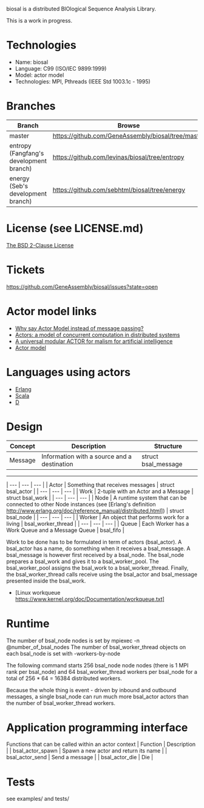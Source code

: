biosal is a distributed BIOlogical Sequence Analysis Library.

This is a work in progress.

# Technologies

- Name: biosal
- Language: C99 (ISO/IEC 9899:1999)
- Model: actor model
- Technologies: MPI, Pthreads (IEEE Std 1003.1c - 1995)

# Branches

Branch | Browse | HTTPS | SSH
--- | --- | --- | ---
 master | https://github.com/GeneAssembly/biosal/tree/master | https://github.com/GeneAssembly/biosal.git | git@github.com:GeneAssembly/biosal.git
 entropy (Fangfang's development branch) | https://github.com/levinas/biosal/tree/entropy | https://github.com/levinas/biosal.git | git@github.com:levinas/biosal.git
 energy (Seb's development branch) | https://github.com/sebhtml/biosal/tree/energy | https://github.com/sebhtml/biosal.git | git@github.com:sebhtml/biosal.git

# License (see LICENSE.md)

[The BSD 2-Clause License](http://opensource.org/licenses/BSD-2-Clause)

# Tickets

https://github.com/GeneAssembly/biosal/issues?state=open

# Actor model links

- [Why say Actor Model instead of message passing?](http://lambda-the-ultimate.org/node/4683)
- [Actors: a model of concurrent computation in distributed systems](http://dl.acm.org/citation.cfm?id=7929)
- [A universal modular ACTOR for malism for artificial intelligence](http://dl.acm.org/citation.cfm?id=1624804)
- [Actor model](http://en.wikipedia.org/wiki/Actor_model)

# Languages using actors

- [Erlang](http://www.erlang.org/)
- [Scala](http://www.scala-lang.org/)
- [D](http://dlang.org/)

# Design

| Concept | Description | Structure |
| --- | --- | --- |
| Message | Information with a source and a destination | struct bsal_message |
---
| --- | --- | --- |
| Actor | Something that receives messages | struct bsal_actor |
| --- | --- | --- |
| Work | 2-tuple with an Actor and a Message | struct bsal_work |
| --- | --- | --- |
| Node | A runtime system that can be connected to other Node instances (see [Erlang's definition http://www.erlang.org/doc/reference_manual/distributed.html]) | struct bsal_node |
| --- | --- | --- |
| Worker | An object that performs work for a living | bsal_worker_thread |
| --- | --- | --- |
| Queue | Each Worker has a Work Queue and a Message Queue | bsal_fifo |


Work to be done has to be formulated in term of actors (bsal_actor).
A bsal_actor has a name, do something when it receives a bsal_message.
A bsal_message is however first received by a bsal_node. The bsal_node
prepares a bsal_work and gives it to a bsal_worker_pool. The bsal_worker_pool
assigns the bsal_work to a bsal_worker_thread. Finally,  the bsal_worker_thread calls
receive using the bsal_actor and bsal_message presented inside the bsal_work.

- [Linux workqueue https://www.kernel.org/doc/Documentation/workqueue.txt]

# Runtime

The number of bsal_node nodes is set by mpiexec -n @number_of_bsal_nodes
The number of bsal_worker_thread objects on each bsal_node is set with
-workers-by-node

The following command starts 256 bsal_node node nodes (there is 1 MPI rank per
bsal_node) and 64 bsal_worker_thread workers per bsal_node for a total of
256 * 64 = 16384 distributed workers.

Because the whole thing is event - driven by inbound and outbound messages,
a single bsal_node can run much more bsal_actor actors than the number of
bsal_worker_thread workers.

# Application programming interface

Functions that can be called within an actor context
| Function | Description |
| bsal_actor_spawn | Spawn a new actor and return its name |
| bsal_actor_send | Send a message |
| bsal_actor_die | Die |

# Tests

see examples/ and tests/
